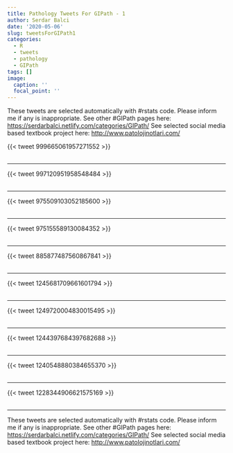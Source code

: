 ```yaml
---
title: Pathology Tweets For GIPath - 1
author: Serdar Balci
date: '2020-05-06'
slug: tweetsForGIPath1
categories:
  - R
  - tweets
  - pathology
  - GIPath
tags: []
image:
  caption: ''
  focal_point: ''
---
```



These tweets are selected automatically with #rstats code. Please inform me if any is inappropriate.
See other #GIPath pages here: https://serdarbalci.netlify.com/categories/GIPath/ 
See selected social media based textbook project here: http://www.patolojinotlari.com/

{{< tweet 999665061957271552 >}}
<br>
<br>
<hr>
{{< tweet 997120951958548484 >}}
<br>
<br>
<hr>
{{< tweet 975509103052185600 >}}
<br>
<br>
<hr>
{{< tweet 975155589130084352 >}}
<br>
<br>
<hr>
{{< tweet 885877487560867841 >}}
<br>
<br>
<hr>
{{< tweet 1245681709661601794 >}}
<br>
<br>
<hr>
{{< tweet 1249720004830015495 >}}
<br>
<br>
<hr>
{{< tweet 1244397684397682688 >}}
<br>
<br>
<hr>
{{< tweet 1240548880384655370 >}}
<br>
<br>
<hr>
{{< tweet 1228344906621575169 >}}
<br>
<br>
<hr>


These tweets are selected automatically with #rstats code. Please inform me if any is inappropriate.
See other #GIPath pages here: https://serdarbalci.netlify.com/categories/GIPath/ 
See selected social media based textbook project here: http://www.patolojinotlari.com/
